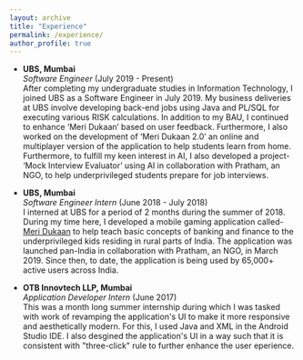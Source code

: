 ```yaml
---
layout: archive
title: "Experience"
permalink: /experience/
author_profile: true
---
```


- **UBS, Mumbai** <br/>
_Software Engineer_ (July 2019 - Present) <br/>
After completing my undergraduate studies in Information Technology, I joined UBS as a Software Engineer in July 2019. My business deliveries at UBS involve developing back-end jobs using Java and PL/SQL for executing various RISK calculations. In addition to my BAU, I continued to enhance ‘Meri Dukaan’ based on user feedback. Furthermore, I also worked on the development of ‘Meri Dukaan 2.0’ an online and multiplayer version of the application to help students learn from home. Furthermore, to fulfill my keen interest in AI, I also developed a project- ‘Mock Interview Evaluator’ using AI in collaboration with Pratham, an NGO, to help underprivileged students prepare for job interviews. 


- **UBS, Mumbai** <br/>
_Software Engineer Intern_ (June 2018 - July 2018) <br/>
I interned at UBS for a period of 2 months during the summer of 2018. During my time here, I developed a mobile gaming application called- [Meri Dukaan](https://play.google.com/store/apps/details?id=com.prathamubs.meridukan&hl=en_IN&gl=US) to help teach basic concepts of banking and finance to the underprivileged kids residing in rural parts of India. The application was launched pan-India in collaboration with Pratham, an NGO, in March 2019. Since then, to date, the application is being used by 65,000+ active users across India.


- **OTB Innovtech LLP, Mumbai** <br/>
_Application Developer Intern_ (June 2017) <br/>
This was a month long summer internship during which I was tasked with work of revamping the application's UI to make it more responsive and aesthetically modern. For this, I used Java and XML in the Android Studio IDE. I also desgined the application's UI in a way such that it is consistent with "three-click" rule to further enhance the user eperience.
